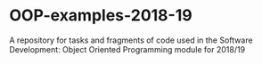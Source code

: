# OOP-examples-2018-19
A repository for tasks and fragments of code used in the Software Development: Object Oriented Programming module for 2018/19
